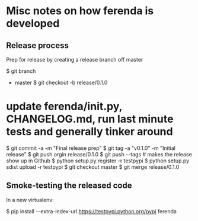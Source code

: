 Misc notes on how ferenda is developed
======================================

Release process
---------------

Prep for release by creating a release branch off master

$ git branch
* master
$ git checkout -b release/0.1.0
# update ferenda/__init__.py, CHANGELOG.md, run last minute tests and generally tinker around
$ git commit -a -m "Final release prep"
$ git tag -a "v0.1.0" -m "Initial release"
$ git push orgin release/0.1.0
$ git push --tags # makes the release show up in Github
$ python setup.py register -r testpypi
$ python setup.py sdist upload -r testpypi
$ git checkout master
$ git merge release/0.1.0

Smoke-testing the released code
-------------------------------

In a new virtualenv:

$ pip install --extra-index-url https://testpypi.python.org/pypi ferenda


